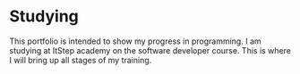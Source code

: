 # Studying
This portfolio is intended to show my progress in programming. I am studying at ItStep academy on the software developer course. This is where I will bring up all stages of my training.

